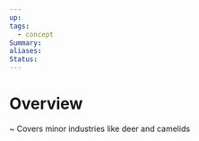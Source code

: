 ```yaml
---
up: 
tags:
  - concept
Summary: 
aliases: 
Status:
---
```

# Overview
~
Covers minor industries like deer and camelids